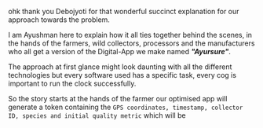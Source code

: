 

ohk thank you Debojyoti for that wonderful succinct explanation for our approach towards the problem.

I am Ayushman here to explain how it all ties together behind the scenes, in the hands of the farmers, wild collectors, processors and the manufacturers who all get a version of the Digital-App we make named ***"Ayursure"***.

The approach at first glance might look daunting with all the different technologies but every software used has a specific task, every cog is important to run the clock successfully.

So the story starts at the hands of the farmer our optimised app will generate a token containing the ``` GPS coordinates, timestamp, collector ID, species and initial quality metric ``` which will be